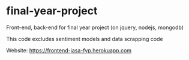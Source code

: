 # final-year-project

Front-end, back-end for final year project (on jquery, nodejs, mongodb)

This code excludes sentiment models and data scrapping code

Website:
https://frontend-jasa-fyp.herokuapp.com

